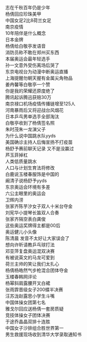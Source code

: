 志在千秋百年仍是少年  
杨倩回应珍珠美甲  
中国女足2比8荷兰女足  
南京疫情  
10年陪伴是什么概念  
日本金牌  
杨倩给白敬亭发语音  
消防员称不敢在郑州买东西  
本届奥运会最年轻选手  
孙一文意外受伤离场后哭了  
东京电视台为动漫中断奥运直播  
上海提醒勿朝天握有金属尖角物品  
姜冉馨等白敬亭一个赞  
你是我的荣耀还原度绝了  
腾讯起诉腾迅获赔30万  
南京禄口机场疫情传播链增至125人  
河南暴雨后又将迎战台风烟花  
日本乒乓男单选手全部淘汰  
白敬亭收到了杨倩签名照  
朱时茂朱一龙演父子  
为什么说中国跳水队yyds  
美国确诊主持人后悔宣扬不打疫苗  
杨舒予赛前聊天记录 又不是没赢过  
芦玉菲掉杠  
人类低质量跳水  
人口与计划生育法将修改  
白鹿说玉楼春服饰是中国的  
阚清子说杨舒予yyds  
东京奥运会环境有多差  
六公主眼里的奥运会  
卫辉内涝  
张家齐陈芋汐女子双人十米台夺金  
刘宪华小提琴长笛双人合奏  
张家齐隔空表白龚俊  
这些奥运奖牌得主都是00后  
奥运健儿小头像  
陈清晨 发音不太好让大家误会了  
想向许昕请教乒乓球打法  
邓亚萍复盘奥运混双决赛  
有被说英文的马龙可爱到  
荷兰主帅的笑让我们太扎心  
杨倩杨皓然气步枪混合团体夺金  
玉楼春韩网评论  
杨幂斜肩露腰开叉白裙  
张雨霏晋级女子200蝶半决赛  
汪苏泷赵露思小学生斗嘴  
中国体操女团第七名  
雅戈尔回应送杨倩一套房质疑  
竞技体操女子团体决赛  
于途乔晶晶双排十连胜  
中国女子沙排组合胜世界第一  
男生救援现场收到清华大学录取通知书  
